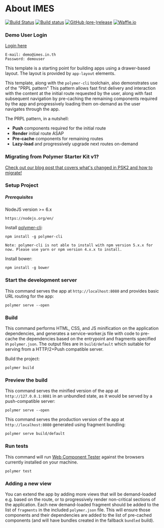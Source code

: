 # About IMES

[![Build Status](https://travis-ci.org/jukbot/smart-industry.svg?branch=master)](https://travis-ci.org/jukbot/smart-industry)
[![Build status](https://ci.appveyor.com/api/projects/status/9xe5idqvwiy1a812/branch/master?svg=true)](https://ci.appveyor.com/project/jukbot/smart-industry/branch/master)
[![GitHub (pre-)release](https://img.shields.io/github/release/jukbot/smart-industry/all.svg)](https://github.com/jukbot/smart-industry/releases/)
[![Waffle.io](https://img.shields.io/waffle/label/jukbot/smart-industry/in%20progress.svg)](https://waffle.io/jukbot/smart-industry)

### Demo User Login 

[Login here](https://smart-mes.firebaseapp.com/)


    E-mail: demo@imes.in.th
    Password: demouser


This template is a starting point for building apps using a drawer-based
layout. The layout is provided by `app-layout` elements.

This template, along with the `polymer-cli` toolchain, also demonstrates use
of the "PRPL pattern" This pattern allows fast first delivery and interaction with
the content at the initial route requested by the user, along with fast subsequent
navigation by pre-caching the remaining components required by the app and
progressively loading them on-demand as the user navigates through the app.

The PRPL pattern, in a nutshell:

* **Push** components required for the initial route
* **Render** initial route ASAP
* **Pre-cache** components for remaining routes
* **Lazy-load** and progressively upgrade next routes on-demand

### Migrating from Polymer Starter Kit v1?

[Check out our blog post that covers what's changed in PSK2 and how to migrate!](https://www.polymer-project.org/1.0/blog/2016-08-18-polymer-starter-kit-or-polymer-cli.html)

### Setup Project

##### Prerequisites

NodeJS version >= 6.x

    https://nodejs.org/en/

Install [polymer-cli](https://github.com/Polymer/polymer-cli):

    npm install -g polymer-cli

`Note: polymer-cli is not able to install with npm version 5.x.x for now. Please use yarn or npm version 4.x.x to install.`

Install bower:

    npm install -g bower


### Start the development server

This command serves the app at `http://localhost:8080` and provides basic URL
routing for the app:

    polymer serve --open


### Build

This command performs HTML, CSS, and JS minification on the application
dependencies, and generates a service-worker.js file with code to pre-cache the
dependencies based on the entrypoint and fragments specified in `polymer.json`.
The output files are in `build/default` which suitable for serving from a HTTP/2+Push compatible server.

Build the project: 

    polymer build

### Preview the build

This command serves the minified version of the app at `http://127.0.0.1:8081`
in an unbundled state, as it would be served by a push-compatible server:

    polymer serve --open

This command serves the production version of the app at `http://localhost:8080`
generated using fragment bundling:

    polymer serve build/default

### Run tests

This command will run
[Web Component Tester](https://github.com/Polymer/web-component-tester) against the
browsers currently installed on your machine.

    polymer test

### Adding a new view

You can extend the app by adding more views that will be demand-loaded
e.g. based on the route, or to progressively render non-critical sections
of the application.  Each new demand-loaded fragment should be added to the
list of `fragments` in the included `polymer.json` file.  This will ensure
those components and their dependencies are added to the list of pre-cached
components (and will have bundles created in the fallback `bundled` build).
